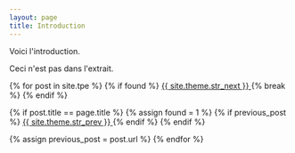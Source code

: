 ```yaml
---
layout: page
title: Introduction
---
```

Voici l'introduction.
<!--more-->
Ceci n'est pas dans l'extrait.

{% for post in site.tpe %}
  {% if found %}
    <a href="{{ post.url | prepend: site.url | replace: '//', '/' }}" class="button" >
      {{ site.theme.str_next }} 
      <i class="fa fa-chevron-right"></i>
    </a>
	{% break %}
  {% endif %}

  {% if post.title == page.title %}
    {% assign found = 1 %}
    {% if previous_post %}
      <a href="{{ previous_post | prepend: site.url | replace: '//', '/' }}" class="button" >
        <i class="fa fa-chevron-left"></i> 
        {{ site.theme.str_prev }}
      </a>
    {% endif %}
  {% endif %}
	
  {% assign previous_post = post.url %}
{% endfor %}



